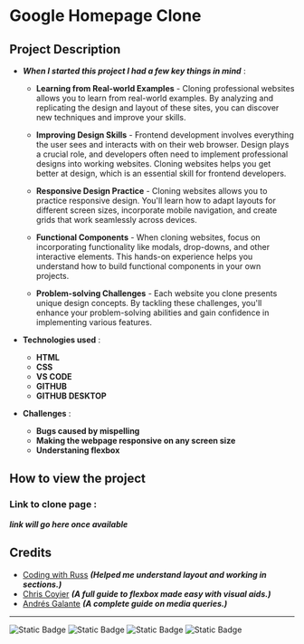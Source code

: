 # Google Homepage Clone

## Project Description

* **_When I started this project I had a few key things in mind_** :

  * **Learning from Real-world Examples** - Cloning professional websites allows you to learn from real-world examples. By analyzing and replicating the design and layout of these sites, you can discover new techniques and improve your skills.

  * **Improving Design Skills** - Frontend development involves everything the user sees and interacts with on their web browser. Design plays a crucial role, and developers often need to implement professional designs into working websites. Cloning websites helps you get better at design, which is an essential skill for frontend developers.

  * **Responsive Design Practice** - Cloning websites allows you to practice responsive design. You'll learn how to adapt layouts for different screen sizes, incorporate mobile navigation, and create grids that work seamlessly across devices.

  * **Functional Components** - When cloning websites, focus on incorporating functionality like modals, drop-downs, and other interactive elements. This hands-on experience helps you understand how to build functional components in your own projects.

  * **Problem-solving Challenges** - Each website you clone presents unique design concepts. By tackling these challenges, you'll enhance your problem-solving abilities and gain confidence in implementing various features.
 
* **Technologies used** :

  * **HTML**
  * **CSS**
  * **VS CODE**
  * **GITHUB**
  * **GITHUB DESKTOP**
 
* **Challenges** :

  * **Bugs caused by mispelling**
  * **Making the webpage responsive on any screen size**
  * **Understaning flexbox**


## How to view the project 

  ### Link to clone page :

  **_link will go here once available_**

  ## Credits

  * [Coding with Russ](https://youtu.be/TrfyFqKmhmk?si=rolLd0S3FJeiYx4R)  **_(Helped me understand layout and working in sections.)_**
  * [Chris Coyier](https://css-tricks.com/snippets/css/a-guide-to-flexbox/)  **_(A full guide to flexbox made easy with visual aids.)_**
  * [Andrés Galante](https://css-tricks.com/a-complete-guide-to-css-media-queries/)  **_(A complete guide on media queries.)_**

  




---

![Static Badge](https://img.shields.io/badge/HTML%20-%20orange) ![Static Badge](https://img.shields.io/badge/CSS%20-%20blue?logo=css) ![Static Badge](https://img.shields.io/badge/VS%20CODE%20-%20lightblue) ![Static Badge](https://img.shields.io/badge/GITHUB%20-%20purple)






